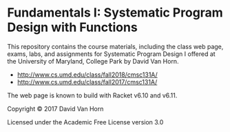 # Fundamentals I: Systematic Program Design with Functions

This repository contains the course materials, including the class web
page, exams, labs, and assignments for Systematic Program Design I
offered at the University of Maryland, College Park by David Van Horn.

* http://www.cs.umd.edu/class/fall2018/cmsc131A/
* http://www.cs.umd.edu/class/fall2017/cmsc131A/

The web page is known to build with Racket v6.10 and v6.11.

Copyright © 2017 David Van Horn

Licensed under the Academic Free License version 3.0

